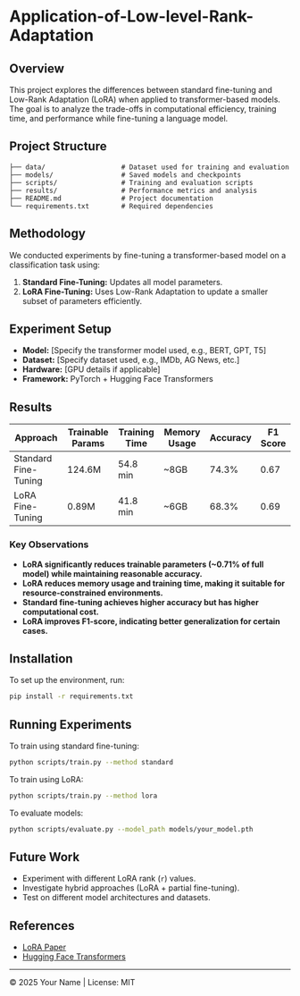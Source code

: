 # Application-of-Low-level-Rank-Adaptation


## Overview
This project explores the differences between standard fine-tuning and Low-Rank Adaptation (LoRA) when applied to transformer-based models. The goal is to analyze the trade-offs in computational efficiency, training time, and performance while fine-tuning a language model.

## Project Structure
```
├── data/                   # Dataset used for training and evaluation
├── models/                 # Saved models and checkpoints
├── scripts/                # Training and evaluation scripts
├── results/                # Performance metrics and analysis
├── README.md               # Project documentation
└── requirements.txt        # Required dependencies
```

## Methodology
We conducted experiments by fine-tuning a transformer-based model on a classification task using:
1. **Standard Fine-Tuning:** Updates all model parameters.
2. **LoRA Fine-Tuning:** Uses Low-Rank Adaptation to update a smaller subset of parameters efficiently.

## Experiment Setup
- **Model:** [Specify the transformer model used, e.g., BERT, GPT, T5]
- **Dataset:** [Specify dataset used, e.g., IMDb, AG News, etc.]
- **Hardware:** [GPU details if applicable]
- **Framework:** PyTorch + Hugging Face Transformers

## Results
| Approach        | Trainable Params | Training Time | Memory Usage | Accuracy | F1 Score |
|---------------|-----------------|---------------|-------------|---------|---------|
| Standard Fine-Tuning | 124.6M | 54.8 min | ~8GB | 74.3% | 0.67 |
| LoRA Fine-Tuning | 0.89M | 41.8 min | ~6GB | 68.3% | 0.69 |

### Key Observations
- **LoRA significantly reduces trainable parameters (~0.71% of full model) while maintaining reasonable accuracy.**
- **LoRA reduces memory usage and training time, making it suitable for resource-constrained environments.**
- **Standard fine-tuning achieves higher accuracy but has higher computational cost.**
- **LoRA improves F1-score, indicating better generalization for certain cases.**

## Installation
To set up the environment, run:
```sh
pip install -r requirements.txt
```

## Running Experiments
To train using standard fine-tuning:
```sh
python scripts/train.py --method standard
```
To train using LoRA:
```sh
python scripts/train.py --method lora
```
To evaluate models:
```sh
python scripts/evaluate.py --model_path models/your_model.pth
```

## Future Work
- Experiment with different LoRA rank (`r`) values.
- Investigate hybrid approaches (LoRA + partial fine-tuning).
- Test on different model architectures and datasets.

## References
- [LoRA Paper](https://arxiv.org/abs/2106.09685)
- [Hugging Face Transformers](https://huggingface.co/transformers/)

---
© 2025 Your Name | License: MIT

